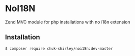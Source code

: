 # NoI18N
Zend MVC module for php installations with no i18n extension

## Installation
```bash
$ composer require chuk-shirley/noi18n:dev-master
```